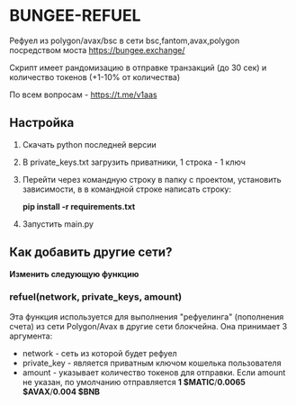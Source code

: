 # BUNGEE-REFUEL
Рефуел из polygon/avax/bsc в сети bsc,fantom,avax,polygon посредством моста https://bungee.exchange/

Скрипт имеет рандомизацию в отправке транзакций (до 30 сек) и количество токенов (+1-10% от количества)

По всем вопросам - https://t.me/v1aas

## Настройка
1. Скачать python последней версии
2. В private_keys.txt загрузить приватники, 1 строка - 1 ключ
3. Перейти через командную строку в папку с проектом, установить зависимости, в в командной строке написать строку:
    
    **pip install -r requirements.txt**
4. Запустить main.py

## Как добавить другие сети?
**Изменить следующую функцию**
### refuel(network, private_keys, amount)
Эта функция используется для выполнения "рефуелинга" (пополнения счета) из сети Polygon/Avax в другие сети блокчейна. Она принимает 3 аргумента:
* network - сеть из которой будет рефуел
* private_key - является приватным ключом кошелька пользователя
* amount - указывает количество токенов для отправки. Если amount не указан, по умолчанию отправляется **1 $MATIC**/**0.0065 $AVAX**/**0.004 $BNB**
